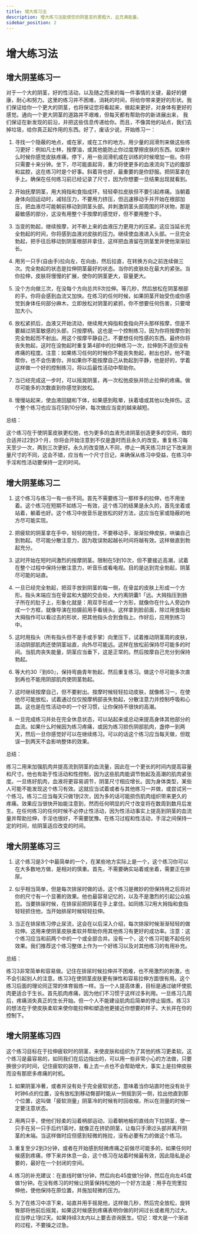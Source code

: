 ```yaml
---
title: 增大练习法
description: 增大练习法能使您的阴茎变的更粗大，且充满能量。
sidebar_position: 2
---
```

# 增大练习法

## 增大阴茎练习一

对于一个大的阴茎，好的性活动，以及随之而来的每一件事情的关键，最好的健康，耐心和努力。这里的练习并不困难，消耗的时间，将给你带来更好的形状。我们保证给你一个更大的阴茎，也将保证您将看起来，做起来更好，对身体有更好的感觉。通向一个更大阴茎的道路并不艰难，但每天都有帮助你的新进展出来， 我们保证在新发现的前沿，并把这些信息传递给你。而且，不像其他的站点，我们去掉垃圾，给你真正起作用的东西。好了，废话少说，开始练习一：

1. 寻找一个隐蔽的地点，或在家，或在工作的地方。用少量的润滑剂来做这些练习更好：例如凡士林，按摩油，或其他能防止你过度摩擦皮肤的东西。如果什么时候你感觉皮肤疼痛，停下，用一些润滑机或在训练的时候增加一些。你将只需要十来分钟。坐下，尽可能直起背，重力将使更多的血液流向下边的腹部和盆腔，这在练习时是个好事。斜着背也好，最重要的是你舒服。把阴茎拿在手上。确保在任何练习前已经记录了尺寸，因为你想要一旦结果出现就看到。

2. 开始抚摩阴茎，用大拇指和食指成环，轻轻牵拉皮肤但不要引起疼痛。当朝着身体向回运动时，减轻压力，不要用力挤压，但迅速移动手并开始在根部加压，把血液尽可能朝前移动到阴茎头部。并刺激阴茎头部周围的环状物，那是最敏感的部分，这没有用整个手按摩的感觉好，但不要用整个手。

3. 当变的勃起，继续按摩，对不断上来的血液压力更用力的压紧。这应当延长完全勃起的时间，你将感到血液对皮肤的压力。继续使血液进入头部。一旦完全勃起，把手往后移动到阴茎根部并拿住，这样把血液留在阴茎里并使他渐渐拉长。

4. 用另一只手(自由手)拉向左，在向由，然后拉直，在转换方向之前连续做三次。完全勃起的状态是拉伸阴茎最好的状态。当你的皮肤处在最大的紧张。当你拉伸，皮肤将慢慢的扩展，使你的阴茎更大，容量更大。

5. 没个方向做三次，在没每个方向总共9次拉伸。等几秒，然后放松在阴茎根部的手。你将会感到血流又加快。在练习的任何时候，如果阴茎开始受伤或你感觉到身体任何部分麻木，立即放松对阴茎的紧抓，你不想要任何伤害，只要增加大小。

6. 放松紧抓后，血液又开始流动，继续用大拇指和食指向开头那样按摩，但是不要越过阴茎敏感的头部，只按摩柄。这也是一个控制练习，因为你将按摩你到完全勃起而不射出。用这个按摩平静自己，不要想任何性感的东西。最终你将丧失勃起，这时在没勃起时重复第4部中的拉伸练习一次，拉伸到不适但没有疼痛的程度。注意：如果练习任何的时候你不能丧失勃起，射出也好。他不能帮你，也不会伤害你，并如果你不能按摩自己从勃起到平静，他是好的，学着这样做一个好的控制练习，将以后最性活动中帮助你。

7. 当已经完成这一步时，可以摇晃阴茎，再一次松弛皮肤并防止拉伸的疼痛。做尽可能多的次数直到你感觉到放松。

8. 慢慢站起来，使血液回腿和下体，如果感到眩晕，扶着墙或其他以免摔伤。这个整个练习也应当花5到10分钟，每次做应当变的越来越短。

总结：

这个练习在于使阴茎皮肤更松弛，也为更多的血液充进阴茎创造更多的空间，做的合适并过2到3个月，你将会开始注意到不仅是盏时而且永久的改变。重复练习每天至少一次，两到三次更好。永久的改变随人不同，停止一两天练习并记下改来测量尺寸的不同，这会不错，应当有一个尺寸日记，来确保从练习中受益，在练习中手淫和性活动要保持一定的时间。

## 增大阴茎练习二

1. 这个练习与练习一有一些不同。首先不需要练习一那样多的拉伸，也不用坐着。这个练习在短期不如练习一有效，这个练习的结果是永久的，首先坐着或站着，躺着也好。这个练习中放音乐是放松的好方法，这应当在家或隐蔽的地方尽可能实现。

2. 把疲软的阴茎拿在手中，轻轻的拖住，不要移动手，渐渐拉伸皮肤，哄骗自己到勃起。尽可能分散注意力，因为耽误勃起越长时间将越有效。这样做直到勃起充分。

3. 这时开始在短时间激烈的按摩阴茎。限制在5到10次，但不要接近高潮，试着在整个过程中保持分散注意力，听音乐或看电视。目的是达到完全勃起，阴茎尽可能的站直。

4. 一旦已经完全勃起，把双手放到阴茎的每一侧，在骨盆的皮肤上形成一个方形。指头末端应当在骨盆和大腿的交会处，大约离阴囊1「远。大拇指压到肠子所在的肚子上，形象化就是：用双手形成一个方形，就像你在什么人旁边作成一个方框，就像导演在拍摄前用手看镜头。这样拿到脸前面，除过用食指和大拇指作可以看过去的形状，把其他指头合到食指上。作好后，应用到练习中。

5. 这时用指头（所有指头但不是手或手掌）向里压下，试着推动阴茎周的皮肤，活动阴部肌肉还使阴茎站直，向外尽可能远。这样在放松前保持尽可能多的时间。当肌肉丧失能量，阴茎应当垂下，这是正常的。然后按摩自己充分到保持勃起。

6. 等大约30『到60』，保持弯曲青年勃起，然后重复练习。做这个尽可能多次直到再也不能用阴部肌肉使阴茎勃起。

7. 这时继续按摩自己，但不要射出。按摩时候轻轻拉动皮肤，就像练习一，在使他尽可能放松，试着通过仅仅按摩柄部丧失勃起，分散注意力并控制呼吸和心跳。这也是在性活动中的一个好习惯，让你保持不很快的高潮。

8. 一旦完成练习并处在完全休息状态，可以站起来或总动来提高身体其他部分的血流。如果什么时候因为练习疼痛，或因为练习损伤阴部肌肉，盏停一到两天，然后一旦你感觉好可以在继续练习。可以的话这个练习应当每天做，但耽误一到两天不会影响整体的效果。

总结：

练习二用来加强肌肉并提高流到阴茎的血流量，因此在一个更长的时间内提高容量和尺寸。他也有助于性活动和性控制，因为这些肌肉能调节勃起及高潮的肌肉紧张度。一旦练好肌肉，血液将更容易调节，阴茎尺寸相应增长。因为身体类型，某些人可能不能发现这个练习有效。这就应当试着或者与其他练习一并做，或尝试另一个练习。练习二应当每天只做1到2次，因为多的话可能损伤肌肉组织带来更久的疼痛。效果应当很快开始能注意到，然而任何明显的尺寸改变将在数周到数月后发生。在任何练习的任何时候不必停止性活动，因为性活动事实上提高到阴茎的血流量并帮助拉伸，手淫也很好，不需要犹豫。在练习过程和性活动，手淫之间保持一定的时间，给阴茎适应改变的时间。

## 增大阴茎练习三

1. 这个练习是3个中最简单的一个，在某些地方实际上是一个，这个练习你可以在大多数地方做，是相对的慎重。首先，不需要确实站着或坐着，需要正在排尿。

2. 似乎相当简单，但是每次排尿时做的话，这个练习是微妙的但保持用之后将对你的尺寸有一个显著的效果。他也最容易记忆的，以及不是激烈的引起公众尴尬。当要排尿时候，在排尿前把阴茎在手上拿住。如同练习2用大拇指和食指轻轻抓住他，当开始排尿时候轻轻拉伸。

3. 当正在排尿练习停止尿流，这会在以后深入介绍，每次排尿时候渐渐轻轻的做拉伸。这用来使阴茎皮肤柔软并帮助你用其他练习有更好的成功率。注意：这个练习应当和前两个中的一个或全部合并。没有一个，这个练习可能不起任何效果。我们推荐这个练习整体上作为一个好练习以及对其他练习的有用补充。

总结：

练习3非常简单和容易做。记住在排尿时候拉伸并不困难，也不用激烈的刺激，也不会引起别人的注意。练习3在使阴茎皮肤更有弹性和容易拉伸方面很有用。这个练习后面的理论同正常的体育锻炼一样。当一个人提高体重，目标是通过破坏使肌肉更适合于生长。首先肌肉疼痛，因为他们不习惯于这样过多利用。一旦练习几周后，疼痛消失真正的生长开始。但一个人不能建设肌肉后简单的停止锻炼。练习3的想法在于使皮肤柔软来使你能拉伸和塑造他更接近你想要的样子。大长并在你的控制下。

## 增大阴茎练习四

这个练习目标在于拉伸疲软时的阴茎，来使皮肤和组织为了其他的练习更柔软。这个练习是最容易的，如同我们在后边指出的，可以用一些非常小心的方法做，只要换很少的时间，记住疲软的装带，看上去一点也不会帮助增大，事实上是拉伸皮肤而没有那麽多疼痛的时机。

1. 如果阴茎冷著，或者并没有处于完全疲软状态，意味着当你站直时他没有处于时钟6点的位置，没有放松到移动臀部时能从一侧摇到另一侧，拉出他直到那个位置，这叫做「疲软测量」阴茎冷的时候有时回收缩，所以在测量的时候一定要注意状态。

2. 用两只手，使他们轻柔的沿着柄部运动，沿着朝地板的直线向下拉阴茎，使一只手在另一只手后约1英吋，就像正在挤奶阴茎，让每只手滑过头部并离开阴茎的末端。当这样做时应但感到轻微的拖拉，没有必要有力的做这个练习。

3. 重复至少2到3分钟，或者在开始感到轻微疼痛之前做尽可能多的，如果任何时候感到疼痛，停下来并休息一会，这个练习在站着时候最有效，因此隐私是必要的，最好在一个封闭的空间。

4. 练习的补充建议：在直线时做1分钟，然后向右45度做1分钟，然后在向左45度做1分钟。在没有练习的时候让阴茎保持松弛的一个好方法是：用手在兜里拉伸他，使他保持在原位置，并施加轻微的压力。

5. 为了在练习中凉下来，站直并用手摇晃他，这样做几秒，然后完全放松，旋转臀部将他前后摇晃，如果这时候感到疼痛表明你做的时间过长或者用力过大。应当停止1到2天。如果持续3太内以上要去咨询医生。切记：增大是一个渐进的过程，不要操之过急。